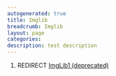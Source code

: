 ```yaml
---
autogenerated: true
title: Imglib
breadcrumb: Imglib
layout: page
categories: 
description: test description
---
```


1.  REDIRECT [ImgLib1 (deprecated)](ImgLib1_\(deprecated\) "wikilink")
